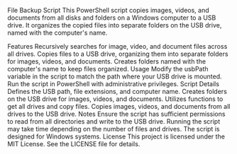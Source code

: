 File Backup Script
This PowerShell script copies images, videos, and documents from all disks and folders on a Windows computer to a USB drive. It organizes the copied files into separate folders on the USB drive, named with the computer's name.

Features
Recursively searches for image, video, and document files across all drives.
Copies files to a USB drive, organizing them into separate folders for images, videos, and documents.
Creates folders named with the computer's name to keep files organized.
Usage
Modify the usbPath variable in the script to match the path where your USB drive is mounted.
Run the script in PowerShell with administrative privileges.
Script Details
Defines the USB path, file extensions, and computer name.
Creates folders on the USB drive for images, videos, and documents.
Utilizes functions to get all drives and copy files.
Copies images, videos, and documents from all drives to the USB drive.
Notes
Ensure the script has sufficient permissions to read from all directories and write to the USB drive.
Running the script may take time depending on the number of files and drives.
The script is designed for Windows systems.
License
This project is licensed under the MIT License. See the LICENSE file for details.